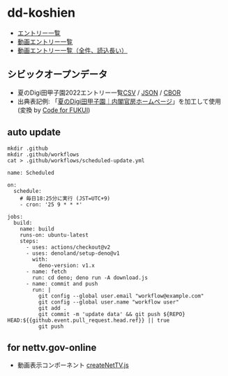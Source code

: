 # dd-koshien

- [エントリー一覧](https://code4fukui.github.io/dd-koshien/)
- [動画エントリー一覧](https://code4fukui.github.io/dd-koshien/movie.html)
- [動画エントリー一覧（全件、読込長い）](https://code4fukui.github.io/dd-koshien/movie-all.html)

## シビックオープンデータ

- 夏のDigi田甲子園2022エントリー一覧[CSV](https://code4fukui.github.io/dd-koshien/data/dd-koshien-2022s.csv) / [JSON](https://code4fukui.github.io/dd-koshien/data/dd-koshien-2022s.json) / [CBOR](https://code4fukui.github.io/dd-koshien/data/dd-koshien-2022s.cbor)
- 出典表記例: 「[夏のDigi田甲子園｜内閣官房ホームページ](https://www.cas.go.jp/jp/seisaku/digital_denen/koushien.html)」を加工して使用 (変換 by [Code for FUKUI](https://code4fukui.github.io/))

## auto update

```
mkdir .github
mkdir .github/workflows
cat > .github/workflows/scheduled-update.yml
```

```
name: Scheduled 

on:
  schedule:
    # 毎日18:25分に実行 (JST=UTC+9)
    - cron: '25 9 * * *'

jobs:
  build:
    name: build
    runs-on: ubuntu-latest
    steps:
      - uses: actions/checkout@v2
      - uses: denoland/setup-deno@v1
        with:
          deno-version: v1.x
      - name: fetch
        run: cd deno; deno run -A download.js
      - name: commit and push
        run: |
          git config --global user.email "workflow@example.com"
          git config --global user.name "workflow user"
          git add .
          git commit -m 'update data' && git push ${REPO} HEAD:${{github.event.pull_request.head.ref}} || true
          git push
```

## for nettv.gov-online

- 動画表示コンポーネント [createNetTV.js](createNetTV.js)

